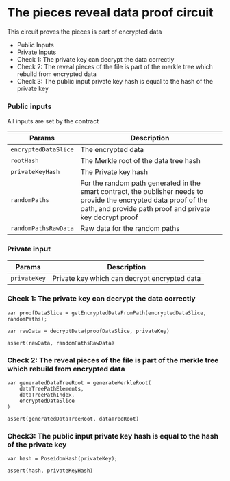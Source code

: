 # The pieces reveal data proof circuit

This circuit proves the pieces is part of encrypted data

- Public Inputs
- Private Inputs
- Check 1: The private key can decrypt the data correctly 
- Check 2: The reveal pieces of the file is part of the merkle tree which rebuild from encrypted data
- Check 3: The public input private key hash is equal to the hash of the private key
  
### Public inputs
  All inputs are set by the contract

 | Params  | Description |
|-|-|
| `encryptedDataSlice` | The encrypted data |
| `rootHash` | The Merkle root of the data tree hash |
| `privateKeyHash` | The Private key hash |
| `randomPaths` | For the random path generated in the smart contract, the publisher needs to provide the encrypted data proof of the path, and provide path proof and private key decrypt proof  |
| `randomPathsRawData` | Raw data for the random paths |

### Private input
 | Params  | Description |
|-|-|
|  `privateKey`| Private key which can decrypt encrypted data |


### Check 1: The private key can decrypt the data correctly 
```
var proofDataSlice = getEncryptedDataFromPath(encryptedDataSlice, randomPaths);

var rawData = decryptData(proofDataSlice, privateKey)

assert(rawData, randomPathsRawData)
```

### Check 2: The reveal pieces of the file is part of the merkle tree which rebuild from encrypted data

```
var generatedDataTreeRoot = generateMerkleRoot(
    dataTreePathElements,
    dataTreePathIndex,
    encryptedDataSlice
)

assert(generatedDataTreeRoot, dataTreeRoot)
```

### Check3: The public input private key hash is equal to the hash of the private key
```
var hash = PoseidonHash(privateKey);

assert(hash, privateKeyHash)
```